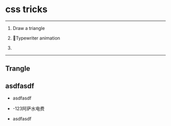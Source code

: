 # css tricks

---

1. Draw a triangle

2. Typewriter animation

3. 



---





## Trangle

## asdfasdf

- asdfasdf

- -123阿萨水电费

- asdfasdf


